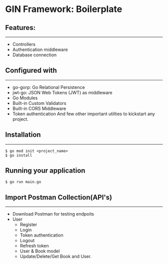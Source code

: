 # GIN Framework: Boilerplate

## Features:
---
- Controllers
- Authentication middleware
- Database connection



## Configured with
---
- go-gorp: Go Relational Persistence
- jwt-go: JSON Web Tokens (JWT) as middleware
- Go Modules
- Built-in Custom Validators
- Built-in CORS Middleware
- Token authentication
And few other important utilties to kickstart any project.

## Installation
---
```
$ go mod init <project_name>
$ go install
```

## Running your application
```
$ go run main.go
```

## Import Postman Collection(API's)
---
- Download Postman for testing endpoits
- User
   - Register
   - Login
   - Token authentication
   - Logout
   - Refresh token
   - User & Book model
   - Update/Delete/Get Book and User.

